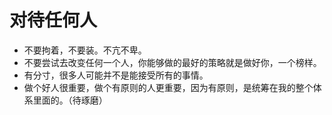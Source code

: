 # 对待任何人

- 不要拘着，不要装。不亢不卑。
- 不要尝试去改变任何一个人，你能够做的最好的策略就是做好你，一个榜样。
- 有分寸，很多人可能并不是能接受所有的事情。
- 做个好人很重要，做个有原则的人更重要，因为有原则，是统筹在我的整个体系里面的。（待琢磨）